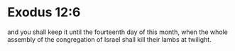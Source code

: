 # Exodus 12:6

and you shall keep it until the fourteenth day of this month, when the whole assembly of the congregation of Israel shall kill their lambs at twilight.
